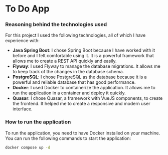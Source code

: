 # To Do App

### Reasoning behind the technologies used
For this project I used the following technologies, all of which I have experience with:
- **Java Spring Boot**: I chose Spring Boot because I have worked with it before and I felt comfortable using it. It is a powerful framework that allows me to create a REST API quickly and easily.
- **Flyway**: I used Flyway to manage the database migrations. It allows me to keep track of the changes in the database schema.
- **PostgreSQL**: I chose PostgreSQL as the database because it is a powerful and reliable database that has good performance.
- **Docker**: I used Docker to containerize the application. It allows me to run the application in a container and deploy it quickly.
- **Quasar**: I chose Quasar, a framework with VueJS components, to create the frontend. It helped me to create a responsive and modern user interface.

### How to run the application
To run the application, you need to have Docker installed on your machine. You can run the following commands to start the application:

```bash
docker compose up -d
```